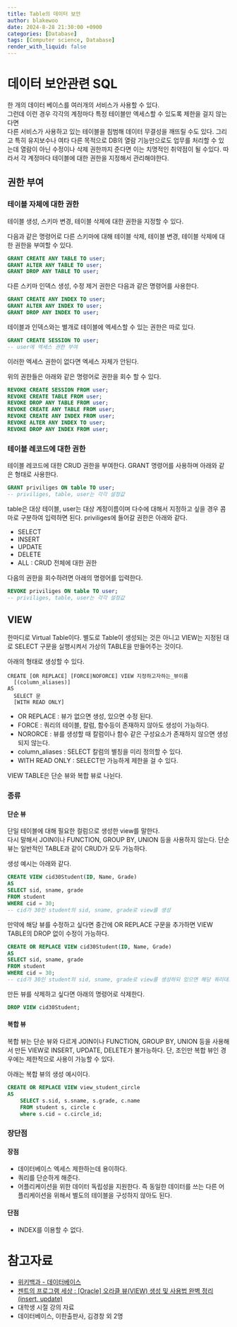 ```yaml
---
title: Table의 데이터 보안
author: blakewoo
date: 2024-8-28 21:30:00 +0900
categories: [Database]
tags: [Computer science, Database]
render_with_liquid: false
---
```


# 데이터 보안관련 SQL
한 개의 데이터 베이스를 여러개의 서비스가 사용할 수 있다.   
그런데 이런 경우 각각의 계정마다 특정 테이블만 엑세스할 수 있도록 제한을 걸지 않는다면   
다른 서비스가 사용하고 있는 테이블을 침범해 데이터 무결성을 깨뜨릴 수도 있다.
그리고 특히 유지보수나 여타 다른 목적으로 DB의 열람 기능만으로도 업무를 처리할 수 있는데
열람이 아닌 수정이나 삭제 권한까지 준다면 이는 치명적인 취약점이 될 수있다.
따라서 각 계정마다 테이블에 대한 권한을 지정해서 관리해야한다.

## 권한 부여
### 테이블 자체에 대한 권한
테이블 생성, 스키마 변경, 테이블 삭제에 대한 권한을 지정할 수 있다.

다음과 같은 명령어로 다른 스키마에 대해 테이블 삭제, 테이블 변경,
테이블 삭제에 대한 권한을 부여할 수 있다.
```sql
GRANT CREATE ANY TABLE TO user;
GRANT ALTER ANY TABLE TO user;
GRANT DROP ANY TABLE TO user;
```

다른 스키마 인덱스 생성, 수정 제거 권한은 다음과 같은 명령어를 사용한다.
```sql
GRANT CREATE ANY INDEX TO user;
GRANT ALTER ANY INDEX TO user;
GRANT DROP ANY INDEX TO user;
```

테이블과 인덱스와는 별개로 테이블에 엑세스할 수 있는 권한은 따로 있다.
```sql
GRANT CREATE SESSION TO user;
-- user에 엑세스 권한 부여
```
이러한 엑세스 권한이 없다면 엑세스 자체가 안된다.

위의 권한들은 아래와 같은 명령어로 권한을 회수 할 수 있다.
```sql
REVOKE CREATE SESSION FROM user;
REVOKE CREATE TABLE FROM user;
REVOKE DROP ANY TABLE FROM user;
REVOKE CREATE ANY TABLE FROM user;
REVOKE CREATE ANY INDEX FROM user;
REVOKE ALTER ANY INDEX TO user;
REVOKE DROP ANY INDEX FROM user;
```

### 테이블 레코드에 대한 권한
테이블 레코드에 대한 CRUD 권한을 부여한다.
GRANT 명령어를 사용하며 아래와 같은 형태로 사용한다.

```sql
GRANT priviliges ON table TO user;
-- priviliges, table, user는 각각 설정값
```

table은 대상 테이블, user는 대상 계정이름이며 다수에 대해서 지정하고 싶을 경우
콤마로 구분하여 입력하면 된다.
priviliges에 들어갈 권한은 아래와 같다.
- SELECT
- INSERT
- UPDATE
- DELETE  
- ALL : CRUD 전체에 대한 권한

다음의 권한을 회수하려면 아래의 명령어를 입력한다.
```sql
REVOKE priviliges ON table TO user;
-- priviliges, table, user는 각각 설정값
```

## VIEW
한마디로 Virtual Table이다.
별도로 Table이 생성되는 것은 아니고 VIEW는 지정된 대로 SELECT 구문을 실행시켜서 가상의 TABLE을 만들어주는 것이다.   

아래의 형태로 생성할 수 있다.
```
CREATE [OR REPLACE] [FORCE|NOFORCE] VIEW 지정하고자하는_뷰이름
  [(column_aliases)]
AS
  SELECT 문
  [WITH READ ONLY]
```
- OR REPLACE : 뷰가 없으면 생성, 있으면 수정 된다.
- FORCE : 쿼리의 테이블, 칼럼, 함수등이 존재하지 않아도 생성이 가능하다.
- NORORCE : 뷰를 생성할 때 칼럼이나 함수 같은 구성요소가 존재하지 않으면 생성되지 않는다.
- column_aliases : SELECT 칼럼의 별칭을 미리 정의할 수 있다.
- WITH READ ONLY : SELECT만 가능하게 제한을 걸 수 있다.

VIEW TABLE은 단순 뷰와 복합 뷰로 나뉜다.

### 종류
#### 단순 뷰
단일 테이블에 대해 필요한 컬럼으로 생성한 view를 말한다.   
다시 말해서 JOIN이나 FUNCTION, GROUP BY, UNION 등을 사용하지 않는다.
단순 뷰는 일반적인 TABLE과 같이 CRUD가 모두 가능하다.

생성 예시는 아래와 같다.
```sql
CREATE VIEW cid30Student(ID, Name, Grade)
AS
SELECT sid, sname, grade 
FROM student 
WHERE cid = 30;
-- cid가 30인 student의 sid, sname, grade로 view를 생성
```

만약에 해당 뷰를 수정하고 싶다면 중간에 OR REPLACE 구문을 추가하면 VIEW TABLE의 DROP 없이 수정이 가능하다.
```sql
CREATE OR REPLACE VIEW cid30Student(ID, Name, Grade)
AS
SELECT sid, sname, grade 
FROM student 
WHERE cid = 30;
-- cid가 30인 student의 sid, sname, grade로 view를 생성하되 있으면 해당 쿼리대로 수정
```

만든 뷰를 삭제하고 싶다면 아래의 명령어로 삭제한다.
```sql
DROP VIEW cid30Student;
```

#### 복합 뷰
복합 뷰는 단순 뷰와 다르게 JOIN이나 FUNCTION, GROUP BY, UNION 등을 사용해서 만든 VIEW로
INSERT, UPDATE, DELETE가 불가능하다.
단, 조인만 복합 뷰인 경우에는 제한적으로 사용이 가능할 수 있다.

아래는 복합 뷰의 생성 예시이다.
```sql
CREATE OR REPLACE VIEW view_student_circle
AS 
    SELECT s.sid, s.sname, s.grade, c.name
    FROM student s, circle c 
    where s.cid = c.circle_id;
```


### 장단점
#### 장점
- 데이터베이스 엑세스 제한하는데 용이하다.
- 쿼리를 단순하게 해준다.
- 어플리케이션을 위한 데이터 독립성을 지원한다. 즉
  동일한 데이터를 쓰는 다른 어플리케이션을 위해서 별도의 테이블을 구성하지 않아도 된다.

#### 단점
- INDEX를 이용할 수 없다.


# 참고자료
- [위키백과 - 데이터베이스](https://ko.wikipedia.org/wiki/%EB%8D%B0%EC%9D%B4%ED%84%B0%EB%B2%A0%EC%9D%B4%EC%8A%A4)
- [젠트의 프로그램 세상 : [Oracle] 오라클 뷰(VIEW) 생성 및 사용법 완벽 정리 (insert, update)](https://gent.tistory.com/361)
- 대학생 시절 강의 자료
- 데이터베이스, 이한출판사, 김경창 외 2명
